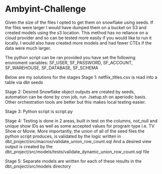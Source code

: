 # Ambyint-Challenge
Given the size of the files I opted to get them on snowflake using seeds. If the files were larger I would have dumped them on a bucket on S3 and created models using the s3 location. This method has no reliance on a cloud provider and so can be tested more easily if you would like to run it locally. I would also have created more models and had fewer CTEs if the data were much larger.

The python script can be ran provided you have set the following enviroment variables:
SF_USER,
SF_PASSWORD,
SF_ACCOUNT,
SF_WAREHOUSE,
SF_DATABASE,
SF_SCHEMA

Below are my solutions for the stages
Stage 1:
netflix_titles.csv is read into a table via dbt seeds

Stage 2:
Desired Snowflake object outputs are created by seeds, automation can be done by cron job, run 
./setup.sh on aperiodic basis. Other orchestration tools are better but this makes local testing easier.

Stage 3:
Python script is script.py

Stage 4:
Testing is done in 2 areas, built in test on the columns, not_null and unique show IDs as well as
some accepted values for program type i.e. TV Show or Movie. More importantly, the union of all of the seed files the python script produces, is validated by the logic written in dbt_project/src/macros/validate_union_row_count.sql
And a desired view output is created by the dbt_project/src/models/tests/validate_dynamic_union_row_count.sql file

Stage 5:
Separate models are written for each of these results in the dbt_project/src/models directory
